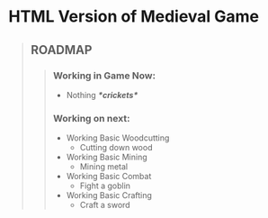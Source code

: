 # HTML Version of Medieval Game
>## ROADMAP
>>### Working in Game Now:
>> - Nothing ***\*crickets\****
>> ### Working on next:
>> 
>>    - Working Basic Woodcutting
>>        - Cutting down wood
>>    - Working Basic Mining
>>        - Mining metal
>>    - Working Basic Combat
>>        - Fight a goblin
>>    - Working Basic Crafting
>>        - Craft a sword